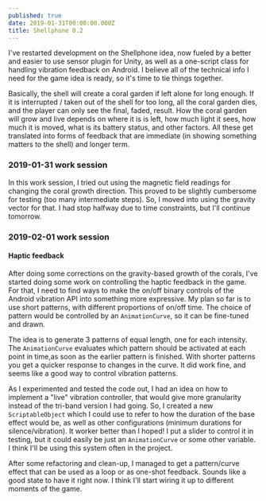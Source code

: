 ```yaml
---
published: true
date: 2019-01-31T00:00:00.000Z
title: Shellphone 0.2
---
```


I've restarted development on the Shellphone idea, now fueled by a better and easier to use sensor plugin for Unity, as well as a one-script class for handling vibration feedback on Android. I believe all of the technical info I need for the game idea is ready, so it's time to tie things together.

Basically, the shell will create a coral garden if left alone for long enough. If it is interrupted / taken out of the shell for too long, all the coral garden dies, and the player can only see the final, faded, result. How the coral garden will grow and live depends on where it is is left, how much light it sees, how much it is moved, what is its battery status, and other factors. All these get translated into forms of feedback that are immediate (in showing something matters to the shell) and longer term.

### 2019-01-31 work session

In this work session, I tried out using the magnetic field readings for changing the coral growth direction. This proved to be slightly cumbersome for testing (too many intermediate steps). So, I moved into using the gravity vector for that. I had stop halfway due to time constraints, but I'll continue tomorrow.

### 2019-02-01 work session

#### Haptic feedback

After doing some corrections on the gravity-based growth of the corals, I've started doing some work on controlling the haptic feedback in the game. For that, I need to find ways to make the on/off binary controls of the Android vibration API into something more expressive. My plan so far is to use short patterns, with different proportions of on/off time. The choice of pattern would be controlled by an `AnimationCurve`, so it can be fine-tuned and drawn.

The idea is to generate 3 patterns of equal length, one for each intensity. The `AnimationCurve` evaluates which pattern should be activated at each point in time,as soon as the earlier pattern is finished. With shorter patterns you get a quicker response to changes in the curve. It did work fine, and seems like a good way to control vibration patterns.

As I experimented and tested the code out, I had an idea on how to implement a "live" vibration controller, that would give more granularity instead of the tri-band version I had going. So, I created a new `ScriptableObject` which I could use to refer to how the duration of the base effect would be, as well as other configurations (minimum durations for silence/vibration). It worker better than I hoped! I put a slider to control it in testing, but it could easily be just an `AnimationCurve` or some other variable. I think I'll be using this system often in the project.

After some refactoring and clean-up, I managed to get a pattern/curve effect that can be used as a loop or as one-shot feedback. Sounds like a good state to have it right now. I think I'll start wiring it up to different moments of the game.
